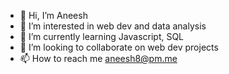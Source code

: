 - 👋 Hi, I’m Aneesh
- 👀 I’m interested in web dev and data analysis
- 🌱 I’m currently learning Javascript, SQL
- 💞️ I’m looking to collaborate on web dev projects
- 📫 How to reach me aneesh8@pm.me

<!---
anepatil/anepatil is a ✨ special ✨ repository because its `README.md` (this file) appears on your GitHub profile.
You can click the Preview link to take a look at your changes.
--->
